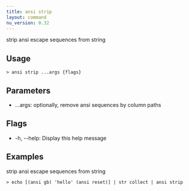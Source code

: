 ```yaml
---
title: ansi strip
layout: command
nu_version: 0.32
---
```

strip ansi escape sequences from string

## Usage
```shell
> ansi strip ...args {flags} 
 ```

## Parameters
* ...args: optionally, remove ansi sequences by column paths

## Flags
* -h, --help: Display this help message

## Examples
  strip ansi escape sequences from string
```shell
> echo [(ansi gb) 'hello' (ansi reset)] | str collect | ansi strip
 ```

